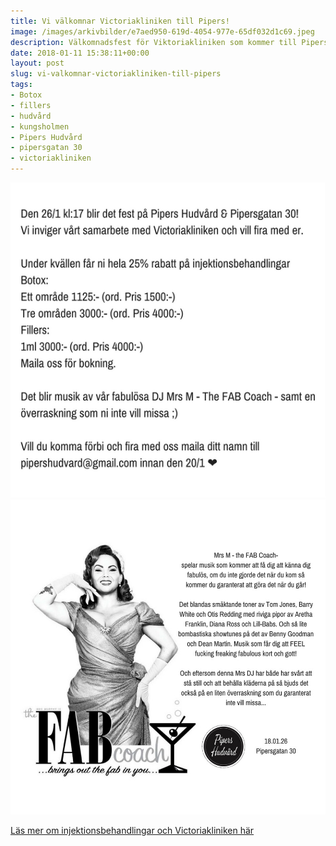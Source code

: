 ```yaml
---
title: Vi välkomnar Victoriakliniken till Pipers!
image: /images/arkivbilder/e7aed950-619d-4054-977e-65df032d1c69.jpeg
description: Välkomnadsfest för Viktoriakliniken som kommer till Pipers!
date: 2018-01-11 15:38:11+00:00
layout: post
slug: vi-valkomnar-victoriakliniken-till-pipers
tags:
- Botox
- fillers
- hudvård
- kungsholmen
- Pipers Hudvård
- pipersgatan 30
- victoriakliniken
---
```



![Datum och premisser](/images/arkivbilder/344f069a-c502-45f4-bd30-0dba74c816e5.png)
![Miss Diamond kör en show](/images/arkivbilder/80903343-1fa5-47d8-a88e-3e123ac319f8.jpeg)

[Läs mer om injektionsbehandlingar och Victoriakliniken här](https://www.victoriakliniken.com/behandlingar/injektionsbehandlingar/)



